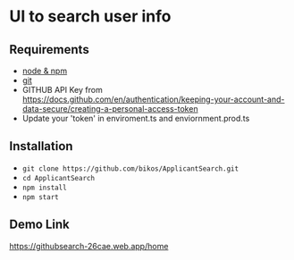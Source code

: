 # UI to search user info

## Requirements

- [node & npm](https://nodejs.org/en/)
- [git](https://www.robinwieruch.de/git-essential-commands/)
- GITHUB API Key from https://docs.github.com/en/authentication/keeping-your-account-and-data-secure/creating-a-personal-access-token
- Update your 'token' in enviroment.ts and enviornment.prod.ts


## Installation
- `git clone https://github.com/bikos/ApplicantSearch.git`
- `cd ApplicantSearch`
- `npm install`
- `npm start`




## Demo Link
https://githubsearch-26cae.web.app/home





